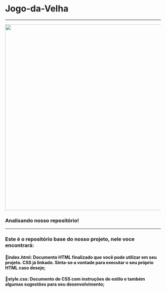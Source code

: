 # Jogo-da-Velha
---

<p align="center" >
     <img width="600" heigth="600" src="https://user-images.githubusercontent.com/105876093/199732924-438bff6a-c33a-480e-aa32-d1800fd6dd57.png">

</p>

### Analisando nosso repositório!
---
### Este é o repositório base do nosso projeto, nele voce encontrará:
#### 🔹index.html: Documento HTML finalizado que você pode utilizar em seu projeto. CSS já linkado. Sinta-se a vontade para executar o seu próprio HTML caso deseje;
#### 🔹style.css: Documento de CSS com instruções de estilo e também algumas sugestões para seu desenvolvimento;
